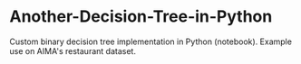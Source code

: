 # Another-Decision-Tree-in-Python
Custom binary decision tree implementation in Python (notebook). Example use on AIMA's restaurant dataset.
